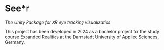 # See*r
*The Unity Package for XR eye tracking visualization*

This project has been developed in 2024 as a bachelor project for the study course Expanded Realities at the Darmstadt University of Applied Sciences, Germany.
